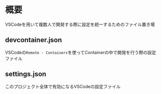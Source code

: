 # 概要
VSCodeを用いて複数人で開発する際に設定を統一するためのファイル置き場

## devcontainer.json
VSCodeの`Remote - Containers`を使ってContainerの中で開発を行う際の設定ファイル

## settings.json
このプロジェクト全体で有効になるVSCodeの設定ファイル
